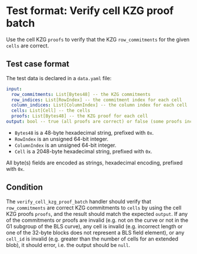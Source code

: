 # Test format: Verify cell KZG proof batch

Use the cell KZG `proofs` to verify that the KZG `row_commitments` for the given `cells` are correct.

## Test case format

The test data is declared in a `data.yaml` file:

```yaml
input:
  row_commitments: List[Bytes48] -- the KZG commitments
  row_indices: List[RowIndex] -- the commitment index for each cell
  column_indices: List[ColumnIndex] -- the column index for each cell
  cells: List[Cell] -- the cells
  proofs: List[Bytes48] -- the KZG proof for each cell
output: bool -- true (all proofs are correct) or false (some proofs incorrect)
```

- `Bytes48` is a 48-byte hexadecimal string, prefixed with `0x`.
- `RowIndex` is an unsigned 64-bit integer.
- `ColumnIndex` is an unsigned 64-bit integer.
- `Cell` is a 2048-byte hexadecimal string, prefixed with `0x`.

All byte(s) fields are encoded as strings, hexadecimal encoding, prefixed with `0x`.

## Condition

The `verify_cell_kzg_proof_batch` handler should verify that `row_commitments` are correct KZG commitments to `cells` by using the cell KZG proofs `proofs`, and the result should match the expected `output`. If any of the commitments or proofs are invalid (e.g. not on the curve or not in the G1 subgroup of the BLS curve), any cell is invalid (e.g. incorrect length or one of the 32-byte blocks does not represent a BLS field element), or any `cell_id` is invalid (e.g. greater than the number of cells for an extended blob), it should error, i.e. the output should be `null`.
